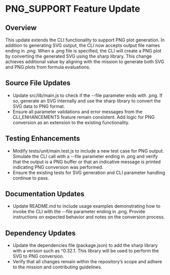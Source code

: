 # PNG_SUPPORT Feature Update

## Overview
This update extends the CLI functionality to support PNG plot generation. In addition to generating SVG output, the CLI now accepts output file names ending in .png. When a .png file is specified, the CLI will create a PNG plot by converting the generated SVG using the sharp library. This change achieves additional value by aligning with the mission to generate both SVG and PNG plots from formula evaluations.

## Source File Updates
- Update src/lib/main.js to check if the --file parameter ends with .png. If so, generate an SVG internally and use the sharp library to convert the SVG data to PNG format.
- Ensure all parameter validations and error messages from the CLI_ENHANCEMENTS feature remain consistent. Add logic for PNG conversion as an extension to the existing functionality.

## Testing Enhancements
- Modify tests/unit/main.test.js to include a new test case for PNG output. Simulate the CLI call with a --file parameter ending in .png and verify that the output is a PNG buffer or that an indicative message is printed indicating PNG conversion was performed.
- Ensure the existing tests for SVG generation and CLI parameter handling continue to pass.

## Documentation Updates
- Update README.md to include usage examples demonstrating how to invoke the CLI with the --file parameter ending in .png. Provide instructions on expected behavior and notes on the conversion process.

## Dependency Updates
- Update the dependencies file (package.json) to add the sharp library with a version such as ^0.32.1. This library will be used to perform the SVG to PNG conversion.
- Verify that all changes remain within the repository’s scope and adhere to the mission and contributing guidelines.

